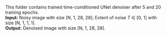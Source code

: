 This folder contains trained time-conditioned UNet denoiser after 5 and 20 training epochs.    
**Input:** Noisy image with size [N, 1, 28, 28]; Extent of noise _T_ ∈ [0, 1] with size [N, 1, 1, 1].    
**Output:** Denoised image with size [N, 1, 28, 28].    
